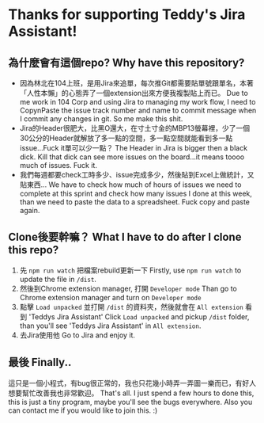 # Thanks for supporting Teddy's Jira Assistant!

## 為什麼會有這個repo? Why have this repository?

* 因為林北在104上班，是用Jira來追單，每次推Git都需要貼單號跟單名，本著「人性本懶」的心態弄了一個extension出來方便我複製貼上而已。 Due to me work in 104 Corp and using Jira to managing my work flow, I need to CopynPaste the issue track number and name to commit message when I commit any changes in git. So me make this shit.
* Jira的Header很肥大，比黑O還大，在寸土寸金的MBP13螢幕裡，少了一個30公分的Header就解放了多一點的空間，多一點空間就能看到多一點issue...Fuck it單可以少一點？ The Header in Jira is bigger then a black dick. Kill that dick can see more issues on the board...it means toooo much of issues. Fuck it.
* 我們每週都要check工時多少、issue完成多少，然後貼到Excel上做統計，又貼東西... We have to check how much of hours of issues we need to complete at this sprint and check how many issues I done at this week, than we need to paste the data to a spreadsheet. Fuck copy and paste again.

## Clone後要幹嘛？ What I have to do after I clone this repo?

1. 先 `npm run watch` 把檔案rebuild更新一下 Firstly, use `npm run watch` to update the file in `/dist`.
2. 然後到Chrome extension manager, 打開 `Developer mode` Than go to Chrome extension manager and turn on `Developer mode`
3. 點擊 `Load unpacked` 並打開 `/dist` 的資料夾，然後就會在 `All extension` 看到 'Teddys Jira Assistant' Click `Load unpacked` and pickup `/dist` folder, than you'll see 'Teddys Jira Assistant' in `All extension`.
4. 去Jira使用他 Go to Jira and enjoy it.

## 最後 Finally..

這只是一個小程式，有bug很正常的，我也只花幾小時弄一弄圖一樂而已，有好人想要幫忙改善我也非常歡迎。
That's all. I just spend a few hours to done this, this is just a tiny program, maybe you'll see the bugs everywhere. Also you can contact me if you would like to join this. :)